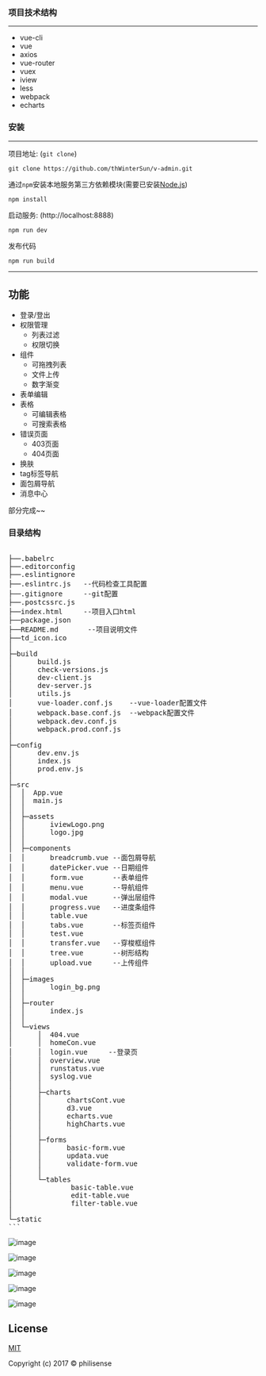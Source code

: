 ### 项目技术结构
***
*  vue-cli
*  vue
*  axios
*  vue-router
*  vuex
*  iview
*  less
*  webpack
*  echarts

### 安装

***
项目地址: (`git clone`)
```shell
git clone https://github.com/thWinterSun/v-admin.git
```
通过`npm`安装本地服务第三方依赖模块(需要已安装[Node.js](https://nodejs.org/))

```
npm install
```
启动服务: (http://localhost:8888)

```
npm run dev
```
发布代码

```
npm run build
```
***

## 功能

- 登录/登出
- 权限管理
    - 列表过滤
    - 权限切换
- 组件
    - 可拖拽列表
    - 文件上传
    - 数字渐变
- 表单编辑
- 表格
    - 可编辑表格
    - 可搜索表格
- 错误页面
    - 403页面
    - 404页面
- 换肤
- tag标签导航
- 面包屑导航
- 消息中心

部分完成~~

### 目录结构
<pre>

├──.babelrc
├──.editorconfig
├──.eslintignore
├──.eslintrc.js   --代码检查工具配置
├──.gitignore     --git配置
├──.postcssrc.js
├──index.html     --项目入口html
├──package.json
├──README.md  	   --项目说明文件
├──td_icon.ico
│  
├─build
│      build.js
│      check-versions.js
│      dev-client.js
│      dev-server.js
│      utils.js
│      vue-loader.conf.js    --vue-loader配置文件
│      webpack.base.conf.js  --webpack配置文件
│      webpack.dev.conf.js
│      webpack.prod.conf.js
│      
├─config
│      dev.env.js
│      index.js
│      prod.env.js
│      
├─src
│  │  App.vue
│  │  main.js
│  │  
│  ├─assets
│  │      iviewLogo.png
│  │      logo.jpg
│  │      
│  ├─components
│  │      breadcrumb.vue --面包屑导航
│  │      datePicker.vue --日期组件
│  │      form.vue       --表单组件
│  │      menu.vue       --导航组件
│  │      modal.vue      --弹出层组件
│  │      progress.vue   --进度条组件
│  │      table.vue      
│  │      tabs.vue       --标签页组件
│  │      test.vue
│  │      transfer.vue   --穿梭框组件
│  │      tree.vue       --树形结构
│  │      upload.vue     --上传组件
│  │      
│  ├─images
│  │      login_bg.png
│  │      
│  ├─router
│  │      index.js
│  │      
│  └─views
│      │  404.vue
│      │  homeCon.vue
│      │  login.vue     --登录页
│      │  overview.vue
│      │  runstatus.vue
│      │  syslog.vue
│      │  
│      ├─charts
│      │      chartsCont.vue
│      │      d3.vue
│      │      echarts.vue
│      │      highCharts.vue
│      │      
│      ├─forms
│      │      basic-form.vue
│      │      updata.vue
│      │      validate-form.vue
│      │      
│      └─tables
│              basic-table.vue
│              edit-table.vue
│              filter-table.vue
│              
└─static
```
</pre>

![image](https://github.com/thWinterSun/v-admin/blob/master/demo-img/2017-12-26_150412.jpg)

![image](https://github.com/thWinterSun/v-admin/blob/master/demo-img/2017-12-26_150525.jpg)

![image](https://github.com/thWinterSun/v-admin/blob/master/demo-img/2017-12-06_093758.jpg)

![image](https://github.com/thWinterSun/v-admin/blob/master/demo-img/2017-12-06_093831.jpg)

![image](https://github.com/thWinterSun/v-admin/blob/master/demo-img/2017-12-26_150602.jpg)
## License
[MIT](http://opensource.org/licenses/MIT)

Copyright (c) 2017 &copy; philisense
